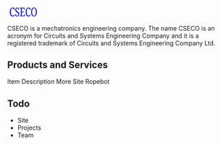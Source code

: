 <img src="https://github.com/cseco/cseco/blob/dev/public/images/csecologo.svg" width="15%">

CSECO is a mechatronics engineering company. The name CSECO is an acronym for Circuits and Systems Engineering Company and it is a registered trademark of Circuits and Systems Engineering Company Ltd.

## Products and Services
Item		Description		More	Site
Ropebot		


## Todo
 - Site
 - Projects
 - Team